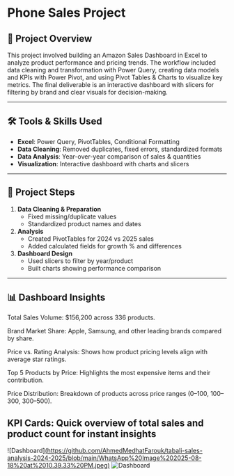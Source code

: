 # Phone Sales Project

## 📌 Project Overview
This project involved building an Amazon Sales Dashboard in Excel to analyze product performance and pricing trends. The workflow included data cleaning and transformation with Power Query, creating data models and KPIs with Power Pivot, and using Pivot Tables & Charts to visualize key metrics. The final deliverable is an interactive dashboard with slicers for filtering by brand and clear visuals for decision-making.

---

## 🛠 Tools & Skills Used
- **Excel**: Power Query, PivotTables, Conditional Formatting  
- **Data Cleaning**: Removed duplicates, fixed errors, standardized formats  
- **Data Analysis**: Year-over-year comparison of sales & quantities  
- **Visualization**: Interactive dashboard with charts and slicers  

---

## 📂 Project Steps
1. **Data Cleaning & Preparation**  
   - Fixed missing/duplicate values  
   - Standardized product names and dates  
2. **Analysis**  
   - Created PivotTables for 2024 vs 2025 sales  
   - Added calculated fields for growth % and differences  
3. **Dashboard Design**  
   - Used slicers to filter by year/product  
   - Built charts showing performance comparison  

---

## 📊 Dashboard Insights

Total Sales Volume: $156,200 across 336 products.

Brand Market Share: Apple, Samsung, and other leading brands compared by share.

Price vs. Rating Analysis: Shows how product pricing levels align with average star ratings.

Top 5 Products by Price: Highlights the most expensive items and their contribution.

Price Distribution: Breakdown of products across price ranges (0–100, 100–300, 300–500).

KPI Cards: Quick overview of total sales and product count for instant insights
---
 
![Dashboard][(https://github.com/AhmedMedhatFarouk/tabali-sales-analysis-2024-2025/blob/main/WhatsApp%20Image%202025-08-18%20at%2010.39.33%20PM.jpeg)](https://github.com/AhmedMedhatFarouk/tabali-sales-analysis-2024-2025/blob/main/image.png)
![Dashboard](screenshot.png)
